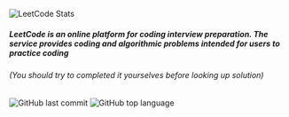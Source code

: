 <!-- [![LeetCode user pinje0](https://img.shields.io/badge/dynamic/json?style=for-the-badge&labelColor=black&color=%23ffa116&label=Solved&query=solvedOverTotal&url=https%3A%2F%2Fleetcode-badge.vercel.app%2Fapi%2Fusers%2Fpinje0&logo=leetcode&logoColor=yellow)](https://leetcode.com/pinje0/) -->

<!-- <br> -->

![LeetCode Stats](https://leetcode.card.workers.dev/pinje0?theme=dark&font=source_code_pro&extension=activity)

##### LeetCode is an online platform for coding interview preparation. The service provides coding and algorithmic problems intended for users to practice coding

###### (You should try to completed it yourselves before looking up solution)

![GitHub last commit](https://img.shields.io/github/last-commit/pinje0/leetcode)
![GitHub top language](https://img.shields.io/github/languages/top/pinje0/leetcode)
